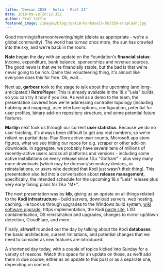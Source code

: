 ```yaml
---
title: 'Devcon 2018 - Sofia - Part II'
date: 2018-09-28T20:12:35Z
author: Prof Yaffle
featured_image: /images/blog/joakim-honkasalo-587350-unsplash.jpg
---
```

Good morning/afternoon/evening/night (delete as appropriate - we're a global community). The world has turned once more, the sun has crawled into the sky, and we're back in the room.

 **Nate** began the day with an update on the Foundation's **financial status**: income, expenditure, bank balance, sponsorships and revenue sources. The good news is that we're financially stable, but the bad is that we're never going to be rich. Damn this volunteering thing, it's almost like everyone does this for free. Oh, wait...

 Next up, **garbear** took to the stage to talk about the upcoming (and long-anticipated!) **RetroPlayer**. This is already available in the 18.x "Leia" builds, so you can try it now if you like. As well as a demo to the team, the presentation covered how we're addressing controller topology (including hubbing and mapping), user interface options, configuration, potential for user profiles, binary add-on repository structure, and some potential future features.

 **Martijn** next took us through our current **user statistics**. Because we do no user tracking, it's always been difficult to get any real numbers, so we're reliant on partial data: Play Store active user counts, Microsoft app store figures, what we see hitting our repos for e.g. scraper or other add-on downloads. In aggregate, we probably have several tens of millions of recently-active users across all platforms and versions - including some active installations on every release since 13.x "Gotham" - plus very many more downloads (which may be dormant/secondary devices, or reinstallations, or users who decided that Kodi just wasn't their thing). This presentation also led into a conversation about **release management**, specifically, the intended schedule for the upcoming 18.x "Leia" release plus very early timing plans for 19.x "M*".

 The next presentation was by **kib**, giving us an update on all things related to the **Kodi infrastructure** - build servers, download servers, web hosting, caching. He took us through upgrades to the Windows build system, [wiki software upgrade](https://kodi.wiki/view/Main_Page), https implementation, the Kodi [paste site](https://paste.kodi.tv/), LXD containerisation, OS reinstallation and upgrades, changes to mirror up/down detection, CloudFlare, and more.

 Finally, **a1rwulf** rounded out the day by talking about the Kodi **databases**: the basic architecture, current limitations, and potential changes that we need to consider as new features are introduced.

 A shortened day today, with a couple of topics kicked into Sunday for a variety of reasons. Watch this space for an update on those, as we'll add them in due course, either as an update to this post or as a separate one, depending on content.

 